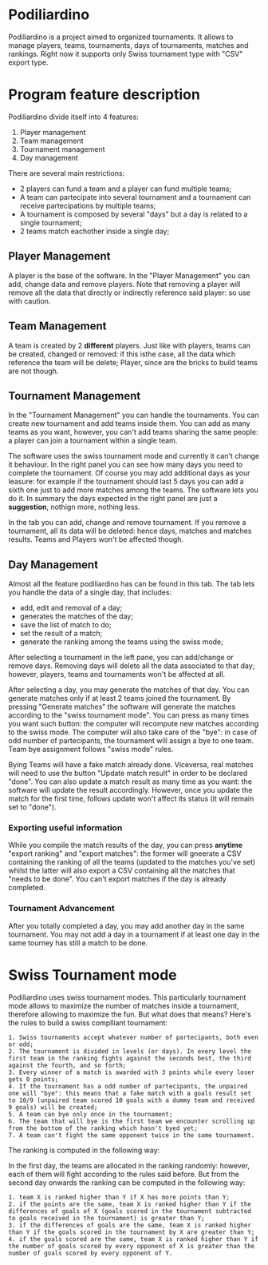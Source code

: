 # Podiliardino

Podiliardino is a project aimed to organized tournaments. It allows to manage players, teams, tournaments, days of tournaments, matches and rankings.
Right now it supports only Swiss tournament type with "CSV" export type. 

# Program feature description

Podiliardino divide itself into 4 features:

1. Player management
2. Team management
3. Tournament management
4. Day management


There are several main restrictions:
 * 2 players can fund a team and a player can fund multiple teams;
 * A team can partecipate into several tournament and a tournament can receive partecipations by multiple teams;
 * A tournament is composed by several "days" but a day is related to a single tournament;
 * 2 teams match eachother inside a single day; 

## Player Management

A player is the base of the software. In the "Player Management" you can add, change data and remove players. Note that removing a player will remove all the 
data that directly or indirectly reference said player: so use with caution.

## Team Management

A team is created by 2 **different** players. Just like with players, teams can be created, changed or removed: if this isthe case, all the data which reference the team will be delete; Player, since are the bricks to build teams are not though.

## Tournament Management

In the "Tournament Management" you can handle the tournaments. You can create new tournament and add teams inside them. You can add as many teams as you want, however, you can't add teams sharing the same people: a player can join a tournament within a single team.

The software uses the swiss tournament mode and currently it can't change it behaviour. In the right panel you can see how many days you need to complete the tournament. Of course you may add additional days as your leasure: for example if the tournament should last 5 days you can add a sixth one just to add more matches among the teams. The software lets you do it. In summary the days expected in the right panel are just a **suggestion**, nothign more, nothing less.

In the tab you can add, change and remove tournament. If you remove a tournament, all its data will be deleted: hence days, matches and matches results. Teams and Players won't be affected though.

## Day Management

Almost all the feature podiliardino has can be found in this tab. The tab lets you handle the data of a single day, that includes:
 * add, edit and removal of a day;
 * generates the matches of the day;
 * save the list of match to do;
 * set the result of a match;
 * generate the ranking among the teams using the swiss mode;
 
After selecting a tournament in the left pane, you can add/change or remove days. Removing days will delete all the data associated to that day; however, players, teams and tournaments won't be affected at all.

After selecting a day, you may generate the matches of that day. You can generate matches only if at least 2 teams joined the tournament. By pressing "Generate matches" the software will generate the matches according to the "swiss tournament mode". You can press as many times you want such button: the computer will recompute new matches according to the swiss mode. The computer will also take care of the "bye": in case of odd number of partecipants, the tournament will assign a bye to one team. Team bye assignment follows "swiss mode" rules. 

Bying Teams will have a fake match already done. Viceversa, real matches will need to use the button "Update match result" in order to be declared "done".
You can also update a match result as many time as you want: the software will update the result accordingly. However, once you update the match for the first time, follows update won't affect its status (it will remain set to "done").

### Exporting useful information

While you compile the match results of the day, you can press **anytime** "export ranking" and "export matches": the former will gneerate a CSV containing the ranking of all the teams (updated to the matches you've set) whilst the latter will also export a CSV containing all the matches that "needs to be done". You can't export matches if the day is already completed. 

### Tournament Advancement

After you totally completed a day, you may add another day in the same tournament. You may not add a day in a tournament if at least one day in the same tourney has still a match to be done.

# Swiss Tournament mode

Podiliardino uses swiss tournament modes. This particularly tournament mode allows to maximize the number of matches inside a tournament,
therefore allowing to maximize the fun. But what does that means? Here's the rules to build a swiss complliant tournament:

	1. Swiss tournaments accept whatever number of partecipants, both even or odd;
	2. The tournament is divided in levels (or days). In every level the first team in the ranking fights against the seconds best, the third against the fourth, and so forth;
	3. Every winner of a match is awarded with 3 points while every loser gets 0 points;
	4. If the tournament has a odd number of partecipants, the unpaired one will "bye": this means that a fake match with a goals result set to 10/9 (unpaired team scored 10 goals with a dummy team and received 9 goals) will be created;
	5. A team can bye only once in the tournament;
	6. The team that will bye is the first team we encounter scrolling up from the bottom of the ranking which hasn't byed yet;
	7. A team can't fight the same opponent twice in the same tournament.

The ranking is computed in the following way:

In the first day, the teams are allocated in the ranking randomly: however, each of them will fight according to the rules said before. But from the second day onwards the ranking can be computed in the following way:

	1. team X is ranked higher than Y if X has more points than Y;
	2. if the points are the same, team X is ranked higher than Y if the differences of goals of X (goals scored in the tournament subtracted to goals received in the tournament) is greater than Y;
	3. if the differences of goals are the same, team X is ranked higher than Y if the goals scored in the tournament by X are greater than Y;
	4. if the goals scored are the same, team X is ranked higher than Y if the number of goals scored by every opponent of X is greater than the number of goals scored by every opponent of Y.  

 
 
 